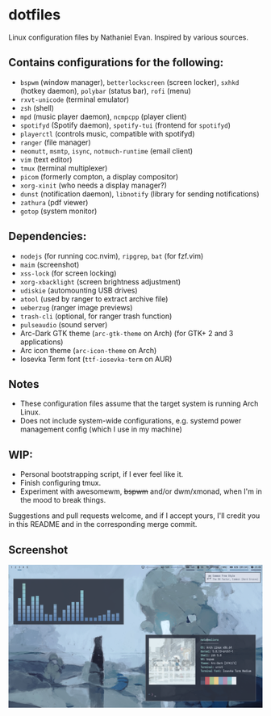 # dotfiles
Linux configuration files by Nathaniel Evan. Inspired by various sources.

## Contains configurations for the following:
* `bspwm` (window manager), `betterlockscreen` (screen locker), `sxhkd` (hotkey daemon), `polybar` (status bar), `rofi` (menu)
* `rxvt-unicode` (terminal emulator)
* `zsh` (shell)
* `mpd` (music player daemon), `ncmpcpp` (player client)
* `spotifyd` (Spotify daemon), `spotify-tui` (frontend for `spotifyd`)
* `playerctl` (controls music, compatible with spotifyd)
* `ranger` (file manager)
* `neomutt`, `msmtp`, `isync`, `notmuch-runtime` (email client)
* `vim` (text editor)
* `tmux` (terminal multiplexer)
* `picom` (formerly compton, a display compositor)
* `xorg-xinit` (who needs a display manager?)
* `dunst` (notification daemon), `libnotify` (library for sending notifications)
* `zathura` (pdf viewer)
* `gotop` (system monitor)

## Dependencies:
* `nodejs` (for running coc.nvim), `ripgrep`, `bat` (for fzf.vim)
* `maim` (screenshot)
* `xss-lock` (for screen locking)
* `xorg-xbacklight` (screen brightness adjustment)
* `udiskie` (automounting USB drives)
* `atool` (used by ranger to extract archive file)
* `ueberzug` (ranger image previews)
* `trash-cli` (optional, for ranger trash function)
* `pulseaudio` (sound server)
* Arc-Dark GTK theme (`arc-gtk-theme` on Arch) (for GTK+ 2 and 3 applications)
* Arc icon theme (`arc-icon-theme` on Arch)
* Iosevka Term font (`ttf-iosevka-term` on AUR)

## Notes
* These configuration files assume that the target system is running Arch Linux.
* Does not include system-wide configurations, e.g. systemd power management config (which I use in my machine)

## WIP:
* Personal bootstrapping script, if I ever feel like it.
* Finish configuring tmux.
* Experiment with awesomewm, ~~bspwm~~ and/or dwm/xmonad, when I'm in the mood to break things.

Suggestions and pull requests welcome, and if I accept yours, I'll credit you in this README and in the corresponding merge commit.

## Screenshot

![Desktop screenshot](./screenshot.png)
